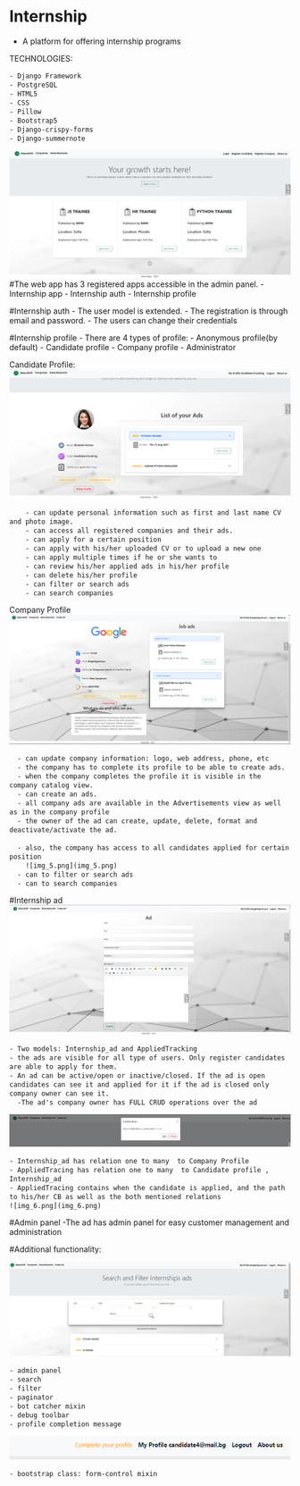 # Internship
 * A platform for offering internship programs

TECHNOLOGIES:

    - Django Framework
    - PostgreSQL
    - HTML5
    - CSS
    - Pillow
    - Bootstrap5
    - Django-crispy-forms
    - Django-summernote




![img.png](img.png)
#The web app has 3 registered apps accessible in the admin panel. 
    - Internship app
    - Internship auth
    - Internship profile

#Internship auth
    - The user model is extended. 
    - The registration is through email and password.
    - The users can change their credentials
    
#Internship profile 
       - There are 4 types of profile:
            -   Anonymous profile(by default)
            -   Candidate profile
            -   Company profile
            -   Administrator
       
   Candidate Profile:
     ![img_1.png](img_1.png)

        - can update personal information such as first and last name CV and photo image. 
        - can access all registered companies and their ads.
        - can apply for a certain position
        - can apply with his/her uploaded CV оr to upload a new one
        - can apply multiple times if he or she wants to
        - can review his/her applied ads in his/her profile
        - can delete his/her profile
        - can filter or search ads
        - can search companies
     
   Company Profile
     ![img_2.png](img_2.png)
     
      - can update company information: logo, web address, phone, etc
      - the company has to complete its profile to be able to create ads.
      - when the company completes the profile it is visible in the company catalog view.
      - can create an ads.
      - all company ads are available in the Advertisements view as well as in the company profile
      - the owner of the ad can create, update, delete, format and deactivate/activate the ad.

      - also, the company has access to all candidates applied for certain position
        ![img_5.png](img_5.png)
      - can to filter or search ads
      - can to search companies
    
#Internship ad
![img_3.png](img_3.png)

    - Two models: Internship_ad and AppliedTracking
    - the ads are visible for all type of users. Only register candidates are able to apply for them.
    - An ad can be active/open or inactive/closed. If the ad is open candidates can see it and applied for it if the ad is closed only company owner can see it.
      -The ad's company owner has FULL CRUD operations over the ad

![img_7.png](img_7.png)

    - Internship_ad has relation one to many  to Company Profile
    - AppliedTracing has relation one to many  to Candidate profile ,  Internship_ad
    - AppliedTracing contains when the candidate is applied, and the path to his/her CВ as well as the both mentioned relations
    ![img_6.png](img_6.png)

#Admin panel
    -The ad has admin panel for easy customer management and administration

#Additional functionality:

![img_4.png](img_4.png)

    - admin panel
    - search
    - filter
    - paginator
    - bot catcher mixin
    - debug toolbar
    - profile completion message
![img_8.png](img_8.png)

    - bootstrap class: form-control mixin

